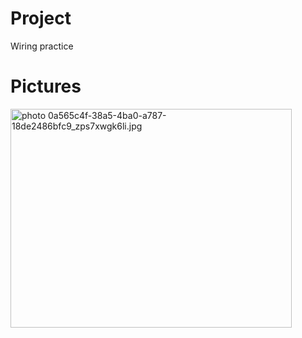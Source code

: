 # Project
Wiring practice

# Pictures
<a href="http://s76.photobucket.com/user/mpgoat/media/0a565c4f-38a5-4ba0-a787-18de2486bfc9_zps7xwgk6li.jpg.html" target="_blank"><img HEIGHT="350" WIDTH="450" src="http://i76.photobucket.com/albums/j8/mpgoat/0a565c4f-38a5-4ba0-a787-18de2486bfc9_zps7xwgk6li.jpg" border="0" alt=" photo 0a565c4f-38a5-4ba0-a787-18de2486bfc9_zps7xwgk6li.jpg"/></a>

